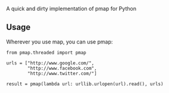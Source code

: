A quick and dirty implementation of pmap for Python


## Usage

Wherever you use map, you can use pmap:

    from pmap.threaded import pmap
    
    urls = ["http://www.google.com/",
            "http://www.facebook.com",
            "http://www.twitter.com/"]

    result = pmap(lambda url: urllib.urlopen(url).read(), urls)


